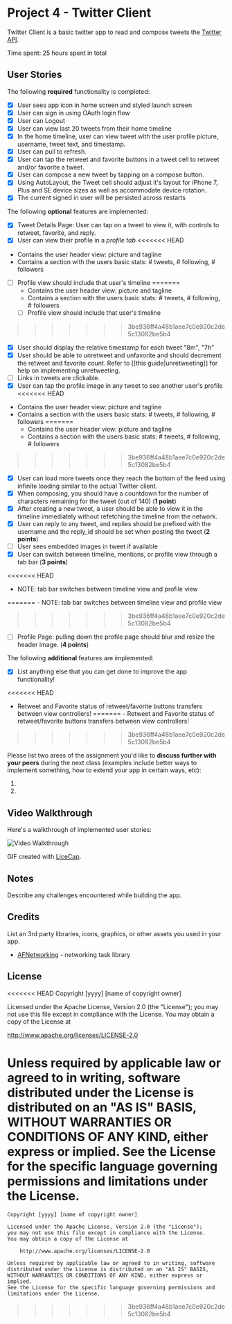 # Project 4 - Twitter Client

Twitter Client is a basic twitter app to read and compose tweets the [Twitter API](https://apps.twitter.com/).

Time spent: 25 hours spent in total

## User Stories

The following **required** functionality is completed:

- [X] User sees app icon in home screen and styled launch screen
- [X] User can sign in using OAuth login flow
- [X] User can Logout
- [X] User can view last 20 tweets from their home timeline
- [X] In the home timeline, user can view tweet with the user profile picture, username, tweet text, and timestamp.
- [X] User can pull to refresh.
- [X] User can tap the retweet and favorite buttons in a tweet cell to retweet and/or favorite a tweet.
- [X] User can compose a new tweet by tapping on a compose button.
- [X] Using AutoLayout, the Tweet cell should adjust it's layout for iPhone 7, Plus and SE device sizes as well as accommodate device rotation.
- [X] The current signed in user will be persisted across restarts

The following **optional** features are implemented:

- [X] Tweet Details Page: User can tap on a tweet to view it, with controls to retweet, favorite, and reply.
- [X] User can view their profile in a *profile tab*
<<<<<<< HEAD
- Contains the user header view: picture and tagline
- Contains a section with the users basic stats: # tweets, # following, # followers
- [ ] Profile view should include that user's timeline
=======
   - Contains the user header view: picture and tagline
   - Contains a section with the users basic stats: # tweets, # following, # followers
   - [ ] Profile view should include that user's timeline
>>>>>>> 3be936ff4a48b1aee7c0e920c2de5c13082be5b4
- [X] User should display the relative timestamp for each tweet "8m", "7h"
- [X] User should be able to unretweet and unfavorite and should decrement the retweet and favorite count. Refer to [[this guide|unretweeting]] for help on implementing unretweeting.
- [ ] Links in tweets are clickable.
- [X] User can tap the profile image in any tweet to see another user's profile
<<<<<<< HEAD
- Contains the user header view: picture and tagline
- Contains a section with the users basic stats: # tweets, # following, # followers
=======
   - Contains the user header view: picture and tagline
   - Contains a section with the users basic stats: # tweets, # following, # followers
>>>>>>> 3be936ff4a48b1aee7c0e920c2de5c13082be5b4
- [X] User can load more tweets once they reach the bottom of the feed using infinite loading similar to the actual Twitter client.
- [X] When composing, you should have a countdown for the number of characters remaining for the tweet (out of 140) (**1 point**)
- [X] After creating a new tweet, a user should be able to view it in the timeline immediately without refetching the timeline from the network.
- [X] User can reply to any tweet, and replies should be prefixed with the username and the reply_id should be set when posting the tweet (**2 points**)
- [ ] User sees embedded images in tweet if available 
- [X] User can switch between timeline, mentions, or profile view through a tab bar (**3 points**)

<<<<<<< HEAD
- NOTE: tab bar switches between timeline view and profile view

=======
        - NOTE: tab bar switches between timeline view and profile view
        
>>>>>>> 3be936ff4a48b1aee7c0e920c2de5c13082be5b4
- [ ] Profile Page: pulling down the profile page should blur and resize the header image. (**4 points**)


The following **additional** features are implemented:

- [X] List anything else that you can get done to improve the app functionality!

<<<<<<< HEAD
- Retweet and Favorite status of retweet/favorite buttons transfers between view controllers!
=======
       - Retweet and Favorite status of retweet/favorite buttons transfers between view controllers!
>>>>>>> 3be936ff4a48b1aee7c0e920c2de5c13082be5b4

Please list two areas of the assignment you'd like to **discuss further with your peers** during the next class (examples include better ways to implement something, how to extend your app in certain ways, etc):

1.
2.

## Video Walkthrough

Here's a walkthrough of implemented user stories:

<img src='http://i.imgur.com/link/to/your/gif/file.gif' title='Video Walkthrough' width='' alt='Video Walkthrough' />

GIF created with [LiceCap](http://www.cockos.com/licecap/).

## Notes

Describe any challenges encountered while building the app.

## Credits

List an 3rd party libraries, icons, graphics, or other assets you used in your app.

- [AFNetworking](https://github.com/AFNetworking/AFNetworking) - networking task library

## License

<<<<<<< HEAD
Copyright [yyyy] [name of copyright owner]

Licensed under the Apache License, Version 2.0 (the "License");
you may not use this file except in compliance with the License.
You may obtain a copy of the License at

http://www.apache.org/licenses/LICENSE-2.0

Unless required by applicable law or agreed to in writing, software
distributed under the License is distributed on an "AS IS" BASIS,
WITHOUT WARRANTIES OR CONDITIONS OF ANY KIND, either express or implied.
See the License for the specific language governing permissions and
limitations under the License.
=======
    Copyright [yyyy] [name of copyright owner]

    Licensed under the Apache License, Version 2.0 (the "License");
    you may not use this file except in compliance with the License.
    You may obtain a copy of the License at

        http://www.apache.org/licenses/LICENSE-2.0

    Unless required by applicable law or agreed to in writing, software
    distributed under the License is distributed on an "AS IS" BASIS,
    WITHOUT WARRANTIES OR CONDITIONS OF ANY KIND, either express or implied.
    See the License for the specific language governing permissions and
    limitations under the License.
>>>>>>> 3be936ff4a48b1aee7c0e920c2de5c13082be5b4

